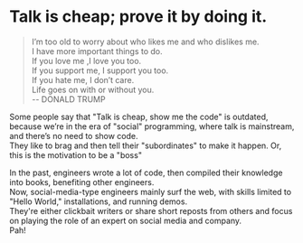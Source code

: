 # Talk is cheap; prove it by doing it.

>I’m too old to worry about who likes me and who dislikes me.    
>I have more important things to do.    
>If you love me ,I love you too.    
>If you support me, I support you too.    
>If you hate me, I don’t care.    
>Life goes on with or without you.    
> -- DONALD TRUMP    

Some people say that "Talk is cheap, show me the code" is outdated, because we’re in the era of "social" programming, where talk is mainstream, and there’s no need to show code.     
They like to brag and then tell their "subordinates" to make it happen. 
Or, this is the motivation to be a "boss"      

In the past, engineers wrote a lot of code, then compiled their knowledge into books, benefiting other engineers.     
Now, social-media-type engineers mainly surf the web, with skills limited to "Hello World," installations, and running demos.       
They're either clickbait writers or share short reposts from others and focus on playing the role of an expert on social media and company.      
Pah!
